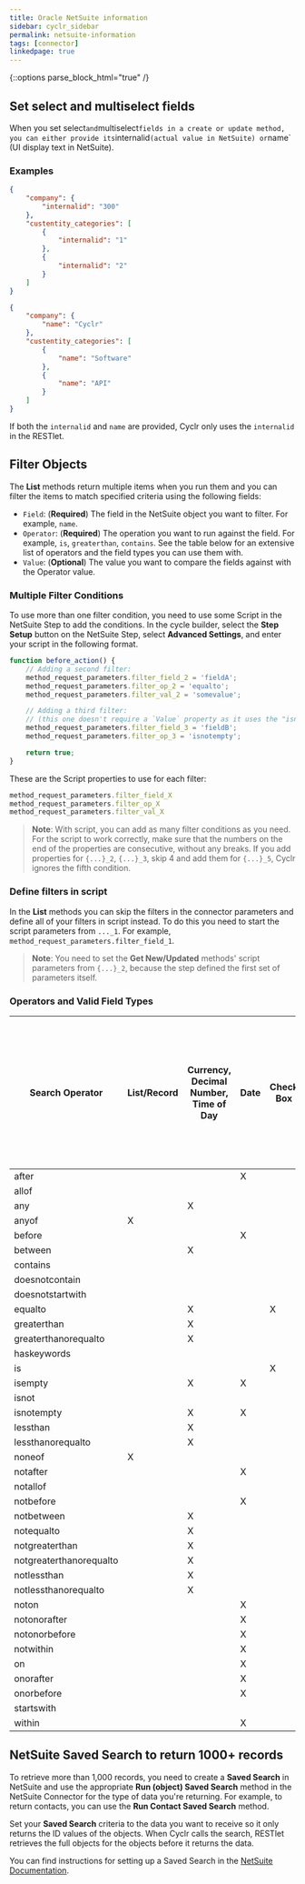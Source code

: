 ```yaml
---
title: Oracle NetSuite information
sidebar: cyclr_sidebar
permalink: netsuite-information
tags: [connector]
linkedpage: true
---
```

{::options parse_block_html="true" /}
<section class="card">

## Set select and multiselect fields

When you set select` and `multiselect` fields in a create or update method, you can either provide its `internalid` (actual value in NetSuite) or `name` (UI display text in NetSuite).

### Examples

```json
{
    "company": {
        "internalid": "300"
    },
    "custentity_categories": [
        {
            "internalid": "1"
        },
        {
            "internalid": "2"
        }
    ]
}
```

```json
{
    "company": {
        "name": "Cyclr"
    },
    "custentity_categories": [
        {
            "name": "Software"
        },
        {
            "name": "API"
        }
    ]
}
```

If both the `internalid` and `name` are provided, Cyclr only uses the `internalid` in the RESTlet.

</section>
<section class="card">

## Filter Objects 

The **List** methods return multiple items when you run them and you can filter the items to match specified criteria using the following fields:

- `Field`: (**Required**) The field in the NetSuite object you want to filter. For example, `name`.
- `Operator`: (**Required**) The operation you want to run against the field. For example, `is`, `greaterthan`, `contains`. See the table below for an extensive list of operators and the field types you can use them with.
- `Value`: (**Optional**) The value you want to compare the fields against with the Operator value.

### Multiple Filter Conditions

To use more than one filter condition, you need to use some Script in the NetSuite Step to add the conditions.  In the cycle builder, select the **Step Setup** button on the NetSuite Step, select **Advanced Settings**, and enter your script in the following format.

```javascript
function before_action() {
    // Adding a second filter:
    method_request_parameters.filter_field_2 = 'fieldA';
    method_request_parameters.filter_op_2 = 'equalto';
    method_request_parameters.filter_val_2 = 'somevalue';

    // Adding a third filter:
    // (this one doesn't require a `Value` property as it uses the "isnotempty" Operator)
    method_request_parameters.filter_field_3 = 'fieldB';
    method_request_parameters.filter_op_3 = 'isnotempty';

    return true;
}
```

These are the Script properties to use for each filter:

```javascript
method_request_parameters.filter_field_X
method_request_parameters.filter_op_X
method_request_parameters.filter_val_X
```

> **Note**: With script, you can add as many filter conditions as you need. For the script to work correctly, make sure that the numbers on the end of the properties are consecutive, without any breaks. If you add properties for `{...}_2`, `{...}_3`, skip 4 and add them for `{...}_5`, Cyclr ignores the fifth condition.

### Define filters in script

In the **List** methods you can skip the filters in the connector parameters and define all of your filters in script instead. To do this you need to start the script parameters from `..._1`. For example, `method_request_parameters.filter_field_1`. 

> **Note**: You need to set the **Get New/Updated** methods' script parameters from `{...}_2`, because the step defined the first set of parameters itself.

### Operators and Valid Field Types

|Search Operator|List/Record|Currency, Decimal Number, Time of Day|Date|Check Box|Document, Image|Email Address, Free-Form Text, Long Text, Password, Percent, Phone Number, Rich Text, Text Area,|Multi Select|
|--- |--- |--- |--- |--- |--- |--- |--- |
|after|||X|||||
|allof|||||||X|
|any||X||||X||
|anyof|X||||X||X|
|before|||X|||||
|between||X||||||
|contains||||||X||
|doesnotcontain||||||X||
|doesnotstartwith||||||X||
|equalto||X||X||X||
|greaterthan||X||||||
|greaterthanorequalto||X||||||
|haskeywords||||||X||
|is||||X||X||
|isempty||X|X|||X||
|isnot||||||X||
|isnotempty||X|X|||X||
|lessthan||X||||||
|lessthanorequalto||X||||||
|noneof|X||||X||X|
|notafter|||X|||||
|notallof|||||||X|
|notbefore|||X|||||
|notbetween||X||||||
|notequalto||X||||||
|notgreaterthan||X||||||
|notgreaterthanorequalto||X||||||
|notlessthan||X||||||
|notlessthanorequalto||X||||||
|noton|||X|||||
|notonorafter|||X|||||
|notonorbefore|||X|||||
|notwithin|||X|||||
|on|||X|||||
|onorafter|||X|||||
|onorbefore|||X|||||
|startswith||||||X||
|within|||X|||||

</section>
<section class="card">

## NetSuite Saved Search to return 1000+ records

To retrieve more than 1,000 records, you need to create a **Saved Search** in NetSuite and use the appropriate **Run (object) Saved Search** method in the NetSuite Connector for the type of data you're returning. For example, to return contacts, you can use the **Run Contact Saved Search** method.

Set your **Saved Search** criteria to the data you want to receive so it only returns the ID values of the objects. When Cyclr calls the search, RESTlet retrieves the full objects for the objects before it returns the data.

You can find instructions for setting up a Saved Search in the [NetSuite Documentation](https://docs.oracle.com/cloud/latest/netsuitecs_gs/NSSRC/NSSRC.pdf#%5B%7B%22num%22%3A1548%2C%22gen%22%3A0%7D%2C%7B%22name%22%3A%22XYZ%22%7D%2C90%2C723.6%2Cnull%5D).

</section>
